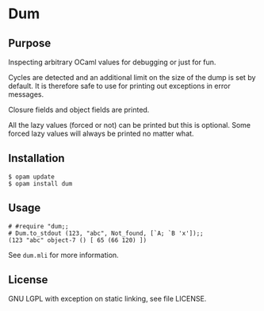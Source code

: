 Dum
===

Purpose
-------

Inspecting arbitrary OCaml values for debugging or just for fun.

Cycles are detected and an additional limit on the size of the dump is
set by default. It is therefore safe to use for printing out
exceptions in error messages.

Closure fields and object fields are printed.

All the lazy values (forced or not) can be printed but this is optional.
Some forced lazy values will always be printed no matter what.


Installation
------------

```
$ opam update
$ opam install dum
```

Usage
-----

```
# #require "dum;;
# Dum.to_stdout (123, "abc", Not_found, [`A; `B 'x']);;
(123 "abc" object-7 () [ 65 (66 120) ])
```

See `dum.mli` for more information.

License
-------

GNU LGPL with exception on static linking, see file LICENSE.
